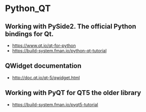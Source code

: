 # Python_QT

## Working with PySide2. The official Python bindings for Qt.
* https://www.qt.io/qt-for-python
* https://build-system.fman.io/python-qt-tutorial

## QWidget documentation
* http://doc.qt.io/qt-5/qwidget.html



## Working with PyQT for QT5 the older library
* https://build-system.fman.io/pyqt5-tutorial
